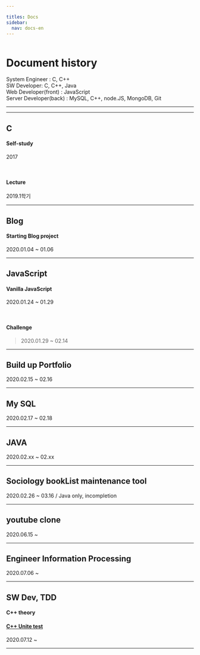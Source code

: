 ```yaml
---

titles: Docs
sidebar:
  nav: docs-en
---
```



<img class="image image--xl" src=""/>


# **Document history**
System Engineer : C, C++    
SW Developer: C, C++, Java    
Web Developer(front) : JavaScript      
Server Developer(back) : MySQL, C++, node.JS, MongoDB, Git    
     
     


---

---


## C        

#### **Self-study**        

2017     

​        

#### **Lecture**    
2019.1학기    
        
        

---
        
## Blog        

#### **Starting Blog project**      
2020.01.04 ~ 01.06      
        
        

---
        
## JavaScript        

#### **Vanilla JavaScript**        
        
2020.01.24 ~ 01.29         
        
​         
        
#### **Challenge**    

>  2020.01.29 ~ 02.14        
        
        


---
        
##  Build up Portfolio        
2020.02.15 ~ 02.16        
        
        


---
        
##  My SQL        
2020.02.17 ~ 02.18        
        
                
                        
                                
---

## JAVA        
2020.02.xx ~ 02.xx             
        
                
        

---

## Sociology bookList maintenance tool        
2020.02.26 ~ 03.16  /  Java only, incompletion      
        
        
        
        
  
---

## youtube clone        
2020.06.15 ~     
        
          
        
---

##  Engineer Information Processing            
2020.07.06 ~            
        
          
        
---

## SW Dev, TDD            
        
#### C++ theory            
        
#### [C++ Unite test](https://comento.kr/edu/schedule/1355)             
2020.07.12 ~     
        
        
        
---
